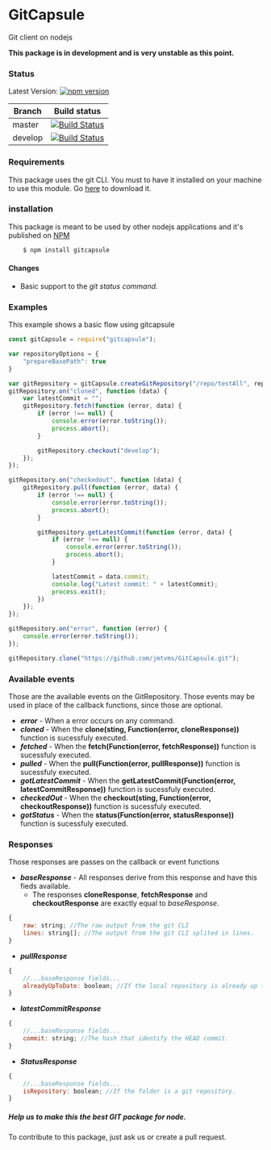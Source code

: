 # GitCapsule
Git client on nodejs

**This package is in development and is very unstable as this point.**

### Status
Latest Version: [![npm version](https://badge.fury.io/js/gitcapsule.svg)](https://badge.fury.io/js/gitcapsule)

| Branch   | Build status |
|----------|:------------:|
| master   | [![Build Status](https://travis-ci.org/jmtvms/GitCapsule.svg?branch=master)](https://travis-ci.org/jmtvms/GitCapsule)  |
| develop  | [![Build Status](https://travis-ci.org/jmtvms/GitCapsule.svg?branch=develop)](https://travis-ci.org/jmtvms/GitCapsule)  |

### Requirements
This package uses the git CLI. You must to have it installed on your machine to use this module. Go [here](https://git-scm.com/) to download it.

### installation   
This package is meant to be used by other nodejs applications and it's published on [NPM](https://www.npmjs.com/package/gitcapsule)   
```sh
    $ npm install gitcapsule
```

#### Changes
* Basic support to the _git status command_.

### Examples
This example shows a basic flow using gitcapsule
```javascript
const gitCapsule = require("gitcapsule");

var repositoryOptions = {
    "prepareBasePath": true
}

var gitRepository = gitCapsule.createGitRepository("/repo/testAll", repositoryOptions)
gitRepository.on("cloned", function (data) {
    var latestCommit = "";
    gitRepository.fetch(function (error, data) {
        if (error !== null) {
            console.error(error.toString());
            process.abort();
        }

        gitRepository.checkout("develop");
    });
});

gitRepository.on("checkedout", function (data) {
    gitRepository.pull(function (error, data) {
        if (error !== null) {
            console.error(error.toString());
            process.abort();
        }

        gitRepository.getLatestCommit(function (error, data) {
            if (error !== null) {
                console.error(error.toString());
                process.abort();
            }

            latestCommit = data.commit;
            console.log("Latest commit: " + latestCommit);
            process.exit();
        })
    });
});

gitRepository.on("error", function (error) {
    console.error(error.toString());
});

gitRepository.clone("https://github.com/jmtvms/GitCapsule.git");
```

### Available events
Those are the available events on the GitRepository. Those events may be used in place of the callback functions, since those are optional.
* _**error**_ - When a error occurs on any command.
* _**cloned**_ - When the **clone(sting, Function(error, cloneResponse))** function is sucessfuly executed.
* _**fetched**_ - When the **fetch(Function(error, fetchResponse))** function is sucessfuly executed.
* _**pulled**_ - When the **pull(Function(error, pullResponse))** function is sucessfuly executed.
* _**gotLatestCommit**_ - When the **getLatestCommit(Function(error, latestCommitResponse))** function is sucessfuly executed.
* _**checkedOut**_ - When the **checkout(sting, Function(error, checkoutResponse))** function is sucessfuly executed.
* _**gotStatus**_ - When the **status(Function(error, statusResponse))** function is sucessfuly executed.

### Responses
Those responses are passes on the callback or event functions
* _**baseResponse**_ - All responses derive from this response and have this fieds available.
    * The responses **cloneResponse**, **fetchResponse** and **checkoutResponse** are exactly equal to _baseResponse_.
```javascript
{
    raw: string; //The raw output from the git CLI
    lines: string[]; //The output from the git CLI splited in lines.
}
```
* _**pullResponse**_
```javascript
{
    //...baseResponse fields...
    alreadyUpToDate: boolean; //If the local repository is already up to date with the remote.
}
```
* _**latestCommitResponse**_
```javascript
{
    //...baseResponse fields...
    commit: string; //The hash that identify the HEAD commit.
}
```
* _**StatusResponse**_
```javascript
{
    //...baseResponse fields...
    isRepository: boolean; //If the folder is a git repository.
}
```

##### Help us to make this the best GIT package for node.   
To contribute to this package, just ask us or create a pull request.
